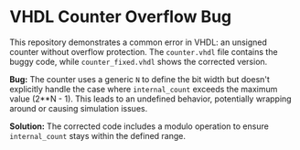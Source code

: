 # VHDL Counter Overflow Bug
This repository demonstrates a common error in VHDL: an unsigned counter without overflow protection. The `counter.vhdl` file contains the buggy code, while `counter_fixed.vhdl` shows the corrected version.

**Bug:** The counter uses a generic `N` to define the bit width but doesn't explicitly handle the case where `internal_count` exceeds the maximum value (2**N - 1). This leads to an undefined behavior, potentially wrapping around or causing simulation issues.

**Solution:** The corrected code includes a modulo operation to ensure `internal_count` stays within the defined range.